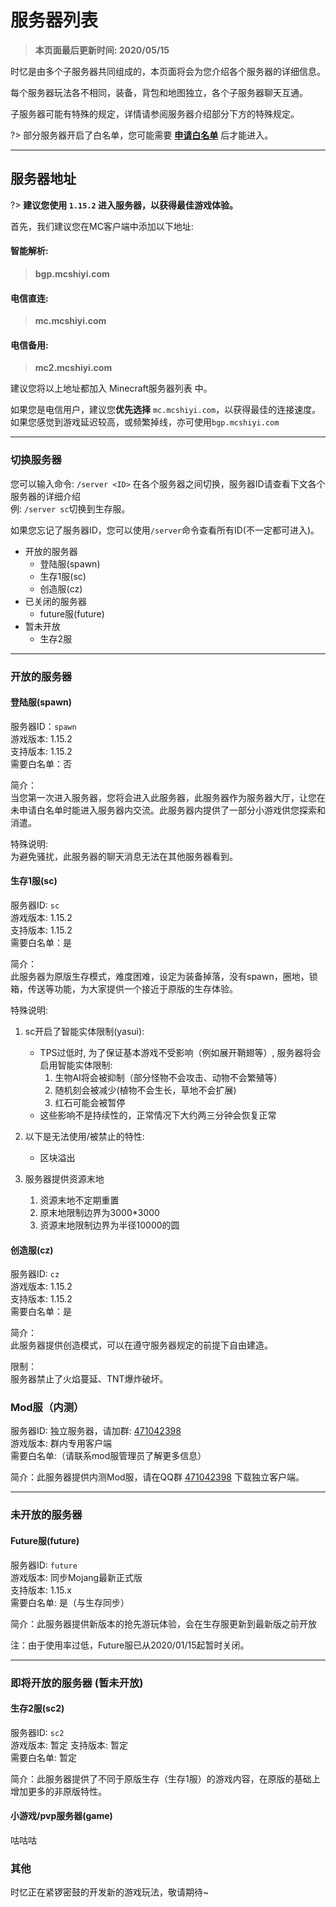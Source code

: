 # 服务器列表

> **本页面最后更新时间: 2020/05/15**

时忆是由多个子服务器共同组成的，本页面将会为您介绍各个服务器的详细信息。

每个服务器玩法各不相同，装备，背包和地图独立，各个子服务器聊天互通。

子服务器可能有特殊的规定，详情请参阅服务器介绍部分下方的特殊规定。

?> 部分服务器开启了白名单，您可能需要 [**申请白名单**](/zh-CN/join/whitelist.md) 后才能进入。

-----

## 服务器地址

?> **建议您使用 ``1.15.2`` 进入服务器，以获得最佳游戏体验。**

首先，我们建议您在MC客户端中添加以下地址:  

#### 智能解析:  
>  **bgp.mcshiyi.com** 
 
#### 电信直连:  
>  **mc.mcshiyi.com** 

#### 电信备用:  
>  **mc2.mcshiyi.com** 

建议您将以上地址都加入 Minecraft服务器列表 中。  
  
如果您是电信用户，建议您**优先选择** ``mc.mcshiyi.com``，以获得最佳的连接速度。  
如果您感觉到游戏延迟较高，或频繁掉线，亦可使用``bgp.mcshiyi.com``

-----

### 切换服务器

您可以输入命令:  ``/server <ID>`` 在各个服务器之间切换，服务器ID请查看下文各个服务器的详细介绍  
例: ``/server sc``切换到生存服。  

如果您忘记了服务器ID，您可以使用``/server``命令查看所有ID(不一定都可进入)。  

- 开放的服务器
    - 登陆服(spawn)
    - 生存1服(sc)
    - 创造服(cz)
- 已关闭的服务器
    - future服(future)
- 暂未开放
    - 生存2服

    
-----

### 开放的服务器 

#### 登陆服(spawn) 

服务器ID：``spawn``  
游戏版本: 1.15.2  
支持版本: 1.15.2  
需要白名单：否  

简介：  
当您第一次进入服务器，您将会进入此服务器，此服务器作为服务器大厅，让您在未申请白名单时能进入服务器内交流。此服务器内提供了一部分小游戏供您探索和消遣。

特殊说明:  
为避免骚扰，此服务器的聊天消息无法在其他服务器看到。

#### 生存1服(sc)

服务器ID: ``sc``  
游戏版本: 1.15.2  
支持版本: 1.15.2  
需要白名单：是  

简介：  
此服务器为原版生存模式，难度困难，设定为装备掉落，没有spawn，圈地，锁箱，传送等功能，为大家提供一个接近于原版的生存体验。

特殊说明:
  
1. sc开启了智能实体限制(yasui): 
    - TPS过低时, 为了保证基本游戏不受影响（例如展开鞘翅等）, 服务器将会启用智能实体限制:  
        1. 生物AI将会被抑制（部分怪物不会攻击、动物不会繁殖等）
        2. 随机刻会被减少(植物不会生长，草地不会扩展)
        3. 红石可能会被暂停
    - 这些影响不是持续性的，正常情况下大约两三分钟会恢复正常

2. 以下是无法使用/被禁止的特性:
    - 区块溢出

3. 服务器提供资源末地
    1. 资源末地不定期重置
    2. 原末地限制边界为3000*3000
    3. 资源末地限制边界为半径10000的圆 

#### 创造服(cz)

服务器ID: ``cz``  
游戏版本: 1.15.2  
支持版本: 1.15.2  
需要白名单：是  

简介：  
此服务器提供创造模式，可以在遵守服务器规定的前提下自由建造。  

限制：  
服务器禁止了火焰蔓延、TNT爆炸破坏。

### Mod服（内测）

服务器ID: 独立服务器，请加群: [471042398](https://jq.qq.com/?_wv=1027&k=5Eghuls)  
游戏版本: 群内专用客户端  
需要白名单:（请联系mod服管理员了解更多信息）  

简介：此服务器提供内测Mod服，请在QQ群 [471042398](https://jq.qq.com/?_wv=1027&k=5Eghuls) 下载独立客户端。

-----

### 未开放的服务器 

#### Future服(future)

服务器ID: ``future``  
游戏版本: 同步Mojang最新正式版  
支持版本: 1.15.x  
需要白名单: 是（与生存同步）  

简介：此服务器提供新版本的抢先游玩体验，会在生存服更新到最新版之前开放

注：由于使用率过低，Future服已从2020/01/15起暂时关闭。

-----

### 即将开放的服务器 (暂未开放)

#### 生存2服(sc2)

服务器ID: ``sc2``  
游戏版本: 暂定
支持版本: 暂定  
需要白名单: 暂定  

简介：此服务器提供了不同于原版生存（生存1服）的游戏内容，在原版的基础上增加更多的非原版特性。

#### 小游戏/pvp服务器(game)

咕咕咕

### 其他
时忆正在紧锣密鼓的开发新的游戏玩法，敬请期待~
